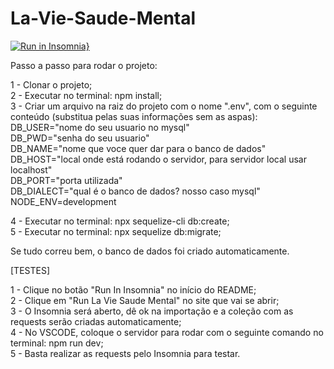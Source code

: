 # La-Vie-Saude-Mental

[![Run in Insomnia}](https://insomnia.rest/images/run.svg)](https://insomnia.rest/run/?label=La%20Vie%20Saude%20Mental&uri=https%3A%2F%2Fraw.githubusercontent.com%2FVictorF05%2FLa-Vie-Saude-Mental%2Fmain%2Fdocs%2FInsomnia_2022-07-28.json)

Passo a passo para rodar o projeto:

1 - Clonar o projeto;</br> 
2 - Executar no terminal: npm install;</br>
3 - Criar um arquivo na raiz do projeto com o nome ".env", com o seguinte conteúdo (substitua pelas suas informações sem as aspas):</br>
DB_USER="nome do seu usuario no mysql"</br>
DB_PWD="senha do seu usuario"</br>
DB_NAME="nome que voce quer dar para o banco de dados"</br>
DB_HOST="local onde está rodando o servidor, para servidor local usar localhost"</br>
DB_PORT="porta utilizada"</br>
DB_DIALECT="qual é o banco de dados? nosso caso mysql"</br>
NODE_ENV=development</br>
  
4 - Executar no terminal: npx sequelize-cli db:create;</br>
5 - Executar no terminal: npx sequelize db:migrate;</br>

Se tudo correu bem, o banco de dados foi criado automaticamente.</br>

[TESTES]</br>

1 - Clique no botão "Run In Insomnia" no início do README;</br>
2 - Clique em "Run La Vie Saude Mental" no site que vai se abrir;</br>
3 - O Insomnia será aberto, dê ok na importação e a coleção com as requests serão criadas automaticamente;</br>
4 - No VSCODE, coloque o servidor para rodar com o seguinte comando no terminal: npm run dev;</br>
5 - Basta realizar as requests pelo Insomnia para testar.</br>
